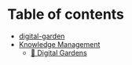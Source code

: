 # Table of contents

* [digital-garden](README.md)
* [Knowledge Management](testing-digital-garden/README.md)
  * [🌱 Digital Gardens](testing-digital-garden/index.md)

